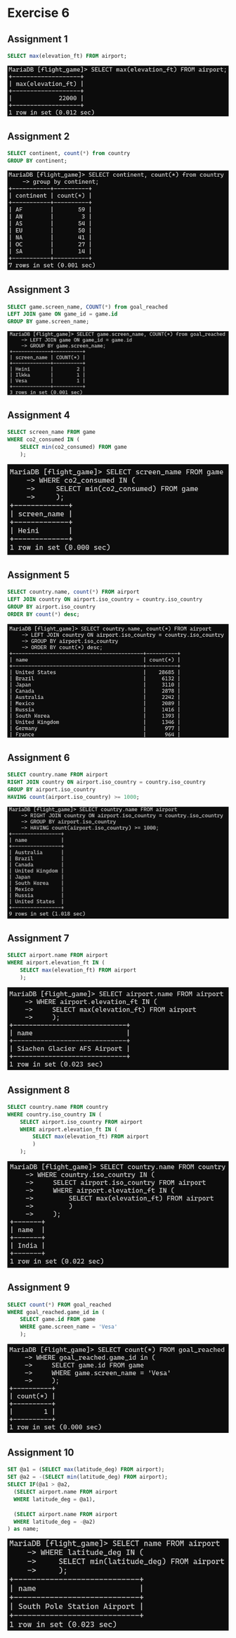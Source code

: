 # Exercise 6

## Assignment 1

```sql
SELECT max(elevation_ft) FROM airport;
```
![W5E6_1.png](W5E6_1.png)

## Assignment 2
```sql
SELECT continent, count(*) from country
GROUP BY continent;
```
![W5E6_2.png](W5E6_2.png)

## Assignment 3
```sql
SELECT game.screen_name, COUNT(*) from goal_reached
LEFT JOIN game ON game_id = game.id
GROUP BY game.screen_name;
```
![W5E6_3.png](W5E6_3.png)

## Assignment 4
```sql
SELECT screen_name FROM game
WHERE co2_consumed IN (
    SELECT min(co2_consumed) FROM game
    );
```
![W5E6_4.png](W5E6_4.png)

## Assignment 5
```sql
SELECT country.name, count(*) FROM airport
LEFT JOIN country ON airport.iso_country = country.iso_country
GROUP BY airport.iso_country 
ORDER BY count(*) desc; 
```
![W5E6_5.png](W5E6_5.png)

## Assignment 6
```sql
SELECT country.name FROM airport
RIGHT JOIN country ON airport.iso_country = country.iso_country
GROUP BY airport.iso_country
HAVING count(airport.iso_country) >= 1000;
```
![W5E6_6.png](W5E6_6.png)
## Assignment 7
```sql
SELECT airport.name FROM airport
WHERE airport.elevation_ft IN (
    SELECT max(elevation_ft) FROM airport
    );
```
![W5E6_7.png](W5E6_7.png)
## Assignment 8
```sql
SELECT country.name FROM country
WHERE country.iso_country IN (
    SELECT airport.iso_country FROM airport
    WHERE airport.elevation_ft IN (
        SELECT max(elevation_ft) FROM airport
        )
    );
```
![W5E6_8.png](W5E6_8.png)
## Assignment 9
```sql
SELECT count(*) FROM goal_reached
WHERE goal_reached.game_id in (
    SELECT game.id FROM game
    WHERE game.screen_name = 'Vesa'
    );
```
![W5E6_9.png](W5E6_9.png)
## Assignment 10
```sql
SET @a1 = (SELECT max(latitude_deg) FROM airport);
SET @a2 = -(SELECT min(latitude_deg) FROM airport);
SELECT IF(@a1 > @a2,
  (SELECT airport.name FROM airport
  WHERE latitude_deg = @a1),
  
  (SELECT airport.name FROM airport
  WHERE latitude_deg = -@a2)
) as name;
```
![W5E6_10.png](W5E6_10.png)

